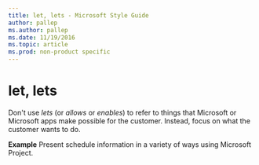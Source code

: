 ```yaml
---
title: let, lets - Microsoft Style Guide
author: pallep
ms.author: pallep
ms.date: 11/19/2016
ms.topic: article
ms.prod: non-product specific
---
```


# let, lets

Don't use *lets* (or *allows* or *enables*) to refer to things that Microsoft or Microsoft apps make possible for the customer. Instead, focus on what the customer wants to do.

**Example** Present schedule information in a variety of ways using Microsoft Project.
